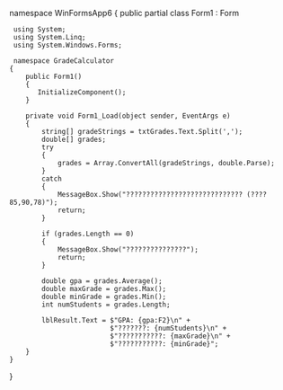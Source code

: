 namespace WinFormsApp6
{
    public partial class Form1 : Form

     using System;
     using System.Linq;
     using System.Windows.Forms;

     namespace GradeCalculator
    {
        public Form1()
        {
           InitializeComponent();
        }

        private void Form1_Load(object sender, EventArgs e)
        {
            string[] gradeStrings = txtGrades.Text.Split(',');
            double[] grades;
            try
            {
                grades = Array.ConvertAll(gradeStrings, double.Parse);
            }
            catch
            {
                MessageBox.Show("????????????????????????????? (???? 85,90,78)");
                return;
            }

            if (grades.Length == 0)
            {
                MessageBox.Show("???????????????");
                return;
            }

            double gpa = grades.Average();
            double maxGrade = grades.Max();
            double minGrade = grades.Min();
            int numStudents = grades.Length;

            lblResult.Text = $"GPA: {gpa:F2}\n" +
                             $"???????: {numStudents}\n" +
                             $"???????????: {maxGrade}\n" +
                             $"???????????: {minGrade}";
        }
    }
}
